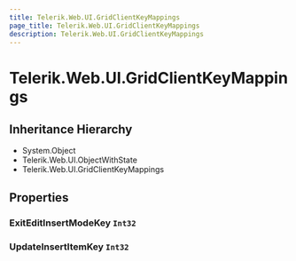 ```yaml
---
title: Telerik.Web.UI.GridClientKeyMappings
page_title: Telerik.Web.UI.GridClientKeyMappings
description: Telerik.Web.UI.GridClientKeyMappings
---
```


# Telerik.Web.UI.GridClientKeyMappings

## Inheritance Hierarchy

* System.Object
* Telerik.Web.UI.ObjectWithState
* Telerik.Web.UI.GridClientKeyMappings

## Properties

###  ExitEditInsertModeKey `Int32`

###  UpdateInsertItemKey `Int32`

